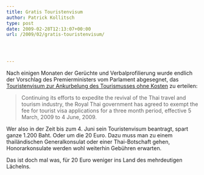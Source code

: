 ```yaml
---
title: Gratis Touristenvisum
author: Patrick Kollitsch
type: post
date: 2009-02-28T12:13:07+00:00
url: /2009/02/gratis-touristenvisum/




---
```

Nach einigen Monaten der Gerüchte und Verbalprofilierung wurde endlich der Vorschlag des Premierministers vom Parlament abgesegnet, das [Touristenvisum zur Ankurbelung des Tourismusses ohne Kosten][1] zu erteilen:

> Continuing its efforts to expedite the revival of the Thai travel and tourism industry, the Royal Thai government has agreed to exempt the fee for tourist visa applications for a three month period, effective 5 March, 2009 to 4 June, 2009.

Wer also in der Zeit bis zum 4. Juni sein Touristenvisum beantragt, spart ganze 1.200 Baht. Oder um die 20 Euro. Dazu muss man zu einem thailändischen Generalkonsulat oder einer Thai-Botschaft gehen, Honorarkonsulate werden wohl weiterhin Gebühren erwarten.

Das ist doch mal was, für 20 Euro weniger ins Land des mehrdeutigen Lächelns.

 [1]: http://www.tatnews.org/latest_update/detail.asp?id=4235